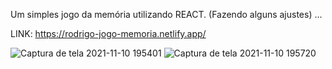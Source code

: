 Um simples jogo da memória utilizando REACT.  (Fazendo alguns ajustes) ... 

LINK: https://rodrigo-jogo-memoria.netlify.app/



![Captura de tela 2021-11-10 195401](https://user-images.githubusercontent.com/88912748/141207174-1ec7716c-261d-43dc-a79b-97312b7c4f34.png)
![Captura de tela 2021-11-10 195720](https://user-images.githubusercontent.com/88912748/141207176-beee01e6-f8ab-4851-9e0a-3c98b8da57d8.png)

